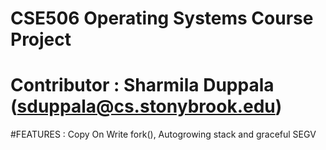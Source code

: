 # CSE506 Operating Systems Course Project 
# Contributor : Sharmila Duppala (sduppala@cs.stonybrook.edu)
#FEATURES : Copy On Write fork(), Autogrowing stack and graceful SEGV
#
